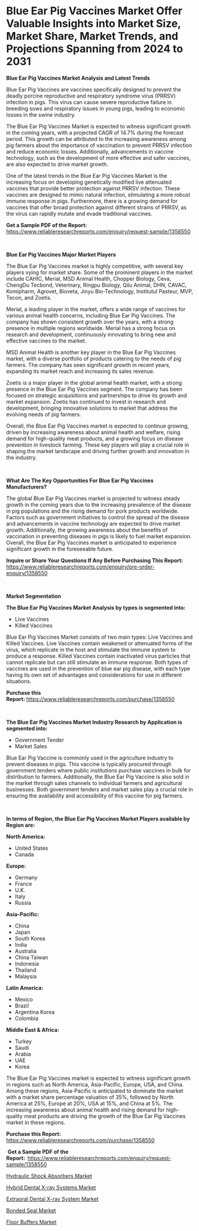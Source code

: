 <p><h1>Blue Ear Pig Vaccines Market Offer Valuable Insights into Market Size, Market Share, Market Trends, and Projections Spanning from 2024 to 2031</h1></p><p><strong>Blue Ear Pig Vaccines Market Analysis and Latest Trends</strong></p>
<p><p>Blue Ear Pig Vaccines are vaccines specifically designed to prevent the deadly porcine reproductive and respiratory syndrome virus (PRRSV) infection in pigs. This virus can cause severe reproductive failure in breeding sows and respiratory issues in young pigs, leading to economic losses in the swine industry.</p><p>The Blue Ear Pig Vaccines Market is expected to witness significant growth in the coming years, with a projected CAGR of 14.7% during the forecast period. This growth can be attributed to the increasing awareness among pig farmers about the importance of vaccination to prevent PRRSV infection and reduce economic losses. Additionally, advancements in vaccine technology, such as the development of more effective and safer vaccines, are also expected to drive market growth.</p><p>One of the latest trends in the Blue Ear Pig Vaccines Market is the increasing focus on developing genetically modified live attenuated vaccines that provide better protection against PRRSV infection. These vaccines are designed to mimic natural infection, stimulating a more robust immune response in pigs. Furthermore, there is a growing demand for vaccines that offer broad protection against different strains of PRRSV, as the virus can rapidly mutate and evade traditional vaccines.</p></p>
<p><strong>Get a Sample PDF of the Report:&nbsp;</strong> <a href="https://www.reliableresearchreports.com/enquiry/request-sample/1358550">https://www.reliableresearchreports.com/enquiry/request-sample/1358550</a></p>
<p>&nbsp;</p>
<p><strong>Blue Ear Pig Vaccines Major Market Players</strong></p>
<p><p>The Blue Ear Pig Vaccines market is highly competitive, with several key players vying for market share. Some of the prominent players in the market include CAHIC, Merial, MSD Animal Health, Chopper Biology, Ceva, ChengDu Tecbond, Veterinary, Ringpu Biology, Qilu Animal, DHN, CAVAC, Komipharm, Agrovet, Bioveta, Jinyu Bio-Technology, Institutul Pasteur, MVP, Tecon, and Zoetis.</p><p>Merial, a leading player in the market, offers a wide range of vaccines for various animal health concerns, including Blue Ear Pig Vaccines. The company has shown consistent growth over the years, with a strong presence in multiple regions worldwide. Merial has a strong focus on research and development, continuously innovating to bring new and effective vaccines to the market.</p><p>MSD Animal Health is another key player in the Blue Ear Pig Vaccines market, with a diverse portfolio of products catering to the needs of pig farmers. The company has seen significant growth in recent years, expanding its market reach and increasing its sales revenue.</p><p>Zoetis is a major player in the global animal health market, with a strong presence in the Blue Ear Pig Vaccines segment. The company has been focused on strategic acquisitions and partnerships to drive its growth and market expansion. Zoetis has continued to invest in research and development, bringing innovative solutions to market that address the evolving needs of pig farmers.</p><p>Overall, the Blue Ear Pig Vaccines market is expected to continue growing, driven by increasing awareness about animal health and welfare, rising demand for high-quality meat products, and a growing focus on disease prevention in livestock farming. These key players will play a crucial role in shaping the market landscape and driving further growth and innovation in the industry.</p></p>
<p>&nbsp;</p>
<p><strong>What Are The Key Opportunities For Blue Ear Pig Vaccines Manufacturers?</strong></p>
<p><p>The global Blue Ear Pig Vaccines market is projected to witness steady growth in the coming years due to the increasing prevalence of the disease in pig populations and the rising demand for pork products worldwide. Factors such as government initiatives to control the spread of the disease and advancements in vaccine technology are expected to drive market growth. Additionally, the growing awareness about the benefits of vaccination in preventing diseases in pigs is likely to fuel market expansion. Overall, the Blue Ear Pig Vaccines market is anticipated to experience significant growth in the foreseeable future.</p></p>
<p><strong>Inquire or Share Your Questions If Any Before Purchasing This Report:</strong> <a href="https://www.reliableresearchreports.com/enquiry/pre-order-enquiry/1358550">https://www.reliableresearchreports.com/enquiry/pre-order-enquiry/1358550</a></p>
<p>&nbsp;</p>
<p><strong>Market Segmentation</strong></p>
<p><strong>The Blue Ear Pig Vaccines Market Analysis by types is segmented into:</strong></p>
<p><ul><li>Live Vaccines</li><li>Killed Vaccines</li></ul></p>
<p><p>Blue Ear Pig Vaccines Market consists of two main types: Live Vaccines and Killed Vaccines. Live Vaccines contain weakened or attenuated forms of the virus, which replicate in the host and stimulate the immune system to produce a response. Killed Vaccines contain inactivated virus particles that cannot replicate but can still stimulate an immune response. Both types of vaccines are used in the prevention of blue ear pig disease, with each type having its own set of advantages and considerations for use in different situations.</p></p>
<p><strong>Purchase this Report:&nbsp;</strong><a href="https://www.reliableresearchreports.com/purchase/1358550">https://www.reliableresearchreports.com/purchase/1358550</a></p>
<p>&nbsp;</p>
<p><strong>The Blue Ear Pig Vaccines Market Industry Research by Application is segmented into:</strong></p>
<p><ul><li>Government Tender</li><li>Market Sales</li></ul></p>
<p><p>Blue Ear Pig Vaccine is commonly used in the agriculture industry to prevent diseases in pigs. This vaccine is typically procured through government tenders where public institutions purchase vaccines in bulk for distribution to farmers. Additionally, the Blue Ear Pig Vaccine is also sold in the market through sales channels to individual farmers and agricultural businesses. Both government tenders and market sales play a crucial role in ensuring the availability and accessibility of this vaccine for pig farmers.</p></p>
<p>&nbsp;</p>
<p><strong>In terms of Region, the Blue Ear Pig Vaccines Market Players available by Region are:</strong></p>
<p>
    <p> <strong> North America: </strong>
        <ul>
            <li>United States</li>
            <li>Canada</li>
        </ul>
        </p> 
    <p> <strong> Europe: </strong>
        <ul>
            <li>Germany</li>
            <li>France</li>
            <li>U.K.</li>
            <li>Italy</li>
            <li>Russia</li>
        </ul>
        </p> 
    <p> <strong> Asia-Pacific: </strong>
        <ul>
            <li>China</li>
            <li>Japan</li>
            <li>South Korea</li>
            <li>India</li>
            <li>Australia</li>
            <li>China Taiwan</li>
            <li>Indonesia</li>
            <li>Thailand</li>
            <li>Malaysia</li>
        </ul>
        </p> 
    <p> <strong> Latin America: </strong>
        <ul>
            <li>Mexico</li>
            <li>Brazil</li>
            <li>Argentina Korea</li>
            <li>Colombia</li>
        </ul>
        </p> 
    <p> <strong> Middle East & Africa: </strong>
        <ul>
            <li>Turkey</li>
            <li>Saudi</li>
            <li>Arabia</li>
            <li>UAE</li>
            <li>Korea</li>
        </ul>
    </p>
    </p>
<p><p>The Blue Ear Pig Vaccines market is expected to witness significant growth in regions such as North America, Asia-Pacific, Europe, USA, and China. Among these regions, Asia-Pacific is anticipated to dominate the market with a market share percentage valuation of 35%, followed by North America at 25%, Europe at 20%, USA at 15%, and China at 5%. The increasing awareness about animal health and rising demand for high-quality meat products are driving the growth of the Blue Ear Pig Vaccines market in these regions.</p></p>
<p><strong>Purchase this Report: </strong><a href="https://www.reliableresearchreports.com/purchase/1358550">https://www.reliableresearchreports.com/purchase/1358550</a></p>
<p>&nbsp;<strong>Get a Sample PDF of the Report:&nbsp;&nbsp;</strong><a href="https://www.reliableresearchreports.com/enquiry/request-sample/1358550">https://www.reliableresearchreports.com/enquiry/request-sample/1358550</a></p>
<p><strong></strong></p>
<p><p><a href="https://medium.com/p/8fcf03e93098/edit">Hydraulic Shock Absorbers Market</a></p><p><a href="https://github.com/okotobwrhuteie/Market-Research-Report-List-1/blob/main/hybrid-dental-x-ray-systems-market.md">Hybrid Dental X-ray Systems Market</a></p><p><a href="https://github.com/myacatherineblakecaczo9vcsw/Market-Research-Report-List-1/blob/main/extraoral-dental-x-ray-system-market.md">Extraoral Dental X-ray System Market</a></p><p><a href="https://medium.com/p/c2a8ccc2976a/edit">Bonded Seal Market</a></p><p><a href="https://medium.com/@kavonhansen/floor-buffers-market-analysis-its-cagr-market-segmentation-and-global-industry-overview-ecf07ce1f496">Floor Buffers Market</a></p></p>